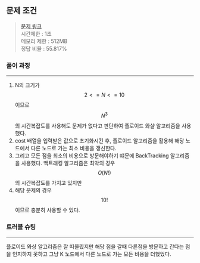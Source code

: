 ## 문제 조건
> <a href = "https://www.acmicpc.net/problem/17182"> 문제 링크 </a>  
> 시간제한 : 1초  
> 메모리 제한 : 512MB  
> 정답 비율 : 55.817%

### 풀이 과정
---
1. N의 크기가 $$2<= N <=10$$ 이므로 $$N^3$$의 시간복잡도를 사용해도 문제가 없다고 판단하여 플로이드 와샬 알고리즘을 사용했다.
2. cost 배열을 입력받은 값으로 초기화시킨 후, 플로이드 알고리즘을 활용해 해당 노드에서 다른 노드로 가는 최소 비용을 갱신한다.
3. 그리고 모든 점을 최소의 비용으로 방문해야하기 떄문에 BackTracking 알고리즘을 사용했다. 백트래킹 알고리즘은 최악의 경우 $$O(N!)$$ 의 시간복잡도를 가지고 있지만
4. 해당 문제의 경우 $$10!$$ 이므로 충분히 사용할 수 있다.

###  트러블 슈팅
---
플로이드 와샹 알고리즘은 잘 떠올렸지만 해당 점을 갈때 다른점을 방문하고 간다는 점을 인지하지 못하고
그냥 K 노드에서 다른 노드로 가는 모든 비용을 더했었다.

